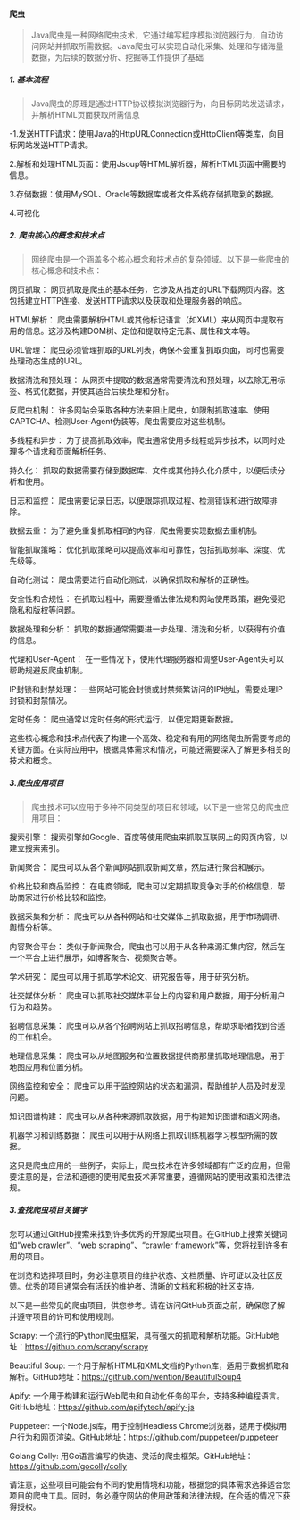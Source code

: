 #### 爬虫

> Java爬虫是一种网络爬虫技术，它通过编写程序模拟浏览器行为，自动访问网站并抓取所需数据。Java爬虫可以实现自动化采集、处理和存储海量数据，为后续的数据分析、挖掘等工作提供了基础



##### 1. 基本流程

> Java爬虫的原理是通过HTTP协议模拟浏览器行为，向目标网站发送请求，并解析HTML页面获取所需信息



-1.发送HTTP请求：使用Java的HttpURLConnection或HttpClient等类库，向目标网站发送HTTP请求。

2.解析和处理HTML页面：使用Jsoup等HTML解析器，解析HTML页面中需要的信息。

3.存储数据：使用MySQL、Oracle等数据库或者文件系统存储抓取到的数据。

4.可视化

##### 2. 爬虫核心的概念和技术点
> 网络爬虫是一个涵盖多个核心概念和技术点的复杂领域。以下是一些爬虫的核心概念和技术点：

网页抓取： 网页抓取是爬虫的基本任务，它涉及从指定的URL下载网页内容。这包括建立HTTP连接、发送HTTP请求以及获取和处理服务器的响应。

HTML解析： 爬虫需要解析HTML或其他标记语言（如XML）来从网页中提取有用的信息。这涉及构建DOM树、定位和提取特定元素、属性和文本等。

URL管理： 爬虫必须管理抓取的URL列表，确保不会重复抓取页面，同时也需要处理动态生成的URL。

数据清洗和预处理： 从网页中提取的数据通常需要清洗和预处理，以去除无用标签、格式化数据，并使其适合后续处理和分析。

反爬虫机制： 许多网站会采取各种方法来阻止爬虫，如限制抓取速率、使用CAPTCHA、检测User-Agent伪装等。爬虫需要应对这些机制。

多线程和异步： 为了提高抓取效率，爬虫通常使用多线程或异步技术，以同时处理多个请求和页面解析任务。

持久化： 抓取的数据需要存储到数据库、文件或其他持久化介质中，以便后续分析和使用。

日志和监控： 爬虫需要记录日志，以便跟踪抓取过程、检测错误和进行故障排除。

数据去重： 为了避免重复抓取相同的内容，爬虫需要实现数据去重机制。

智能抓取策略： 优化抓取策略可以提高效率和可靠性，包括抓取频率、深度、优先级等。

自动化测试： 爬虫需要进行自动化测试，以确保抓取和解析的正确性。

安全性和合规性： 在抓取过程中，需要遵循法律法规和网站使用政策，避免侵犯隐私和版权等问题。

数据处理和分析： 抓取的数据通常需要进一步处理、清洗和分析，以获得有价值的信息。

代理和User-Agent： 在一些情况下，使用代理服务器和调整User-Agent头可以帮助规避反爬虫机制。

IP封锁和封禁处理： 一些网站可能会封锁或封禁频繁访问的IP地址，需要处理IP封锁和封禁情况。

定时任务： 爬虫通常以定时任务的形式运行，以便定期更新数据。

这些核心概念和技术点代表了构建一个高效、稳定和有用的网络爬虫所需要考虑的关键方面。在实际应用中，根据具体需求和情况，可能还需要深入了解更多相关的技术和概念。


##### 3.爬虫应用项目
> 爬虫技术可以应用于多种不同类型的项目和领域，以下是一些常见的爬虫应用项目：

搜索引擎： 搜索引擎如Google、百度等使用爬虫来抓取互联网上的网页内容，以建立搜索索引。

新闻聚合： 爬虫可以从各个新闻网站抓取新闻文章，然后进行聚合和展示。

价格比较和商品监控： 在电商领域，爬虫可以定期抓取竞争对手的价格信息，帮助商家进行价格比较和监控。

数据采集和分析： 爬虫可以从各种网站和社交媒体上抓取数据，用于市场调研、舆情分析等。

内容聚合平台： 类似于新闻聚合，爬虫也可以用于从各种来源汇集内容，然后在一个平台上进行展示，如博客聚合、视频聚合等。

学术研究： 爬虫可以用于抓取学术论文、研究报告等，用于研究分析。

社交媒体分析： 爬虫可以抓取社交媒体平台上的内容和用户数据，用于分析用户行为和趋势。

招聘信息采集： 爬虫可以从各个招聘网站上抓取招聘信息，帮助求职者找到合适的工作机会。

地理信息采集： 爬虫可以从地图服务和位置数据提供商那里抓取地理信息，用于地图应用和位置分析。

网络监控和安全： 爬虫可以用于监控网站的状态和漏洞，帮助维护人员及时发现问题。

知识图谱构建： 爬虫可以从各种来源抓取数据，用于构建知识图谱和语义网络。

机器学习和训练数据： 爬虫可以用于从网络上抓取训练机器学习模型所需的数据。

这只是爬虫应用的一些例子，实际上，爬虫技术在许多领域都有广泛的应用，但需要注意的是，合法和道德的使用爬虫技术非常重要，遵循网站的使用政策和法律法规。

##### 3.查找爬虫项目关键字
您可以通过GitHub搜索来找到许多优秀的开源爬虫项目。在GitHub上搜索关键词如“web 
crawler”、“web scraping”、“crawler framework”等，您将找到许多有用的项目。

在浏览和选择项目时，务必注意项目的维护状态、文档质量、许可证以及社区反馈。优秀的项目通常会有活跃的维护者、清晰的文档和积极的社区支持。

以下是一些常见的爬虫项目，供您参考。请在访问GitHub页面之前，确保您了解并遵守项目的许可和使用规则。

Scrapy: 一个流行的Python爬虫框架，具有强大的抓取和解析功能。GitHub地址：https://github.com/scrapy/scrapy

Beautiful Soup: 一个用于解析HTML和XML文档的Python库，适用于数据抓取和解析。GitHub地址：https://github.com/wention/BeautifulSoup4

Apify: 一个用于构建和运行Web爬虫和自动化任务的平台，支持多种编程语言。GitHub地址：https://github.com/apifytech/apify-js

Puppeteer: 一个Node.js库，用于控制Headless Chrome浏览器，适用于模拟用户行为和网页渲染。GitHub地址：https://github.com/puppeteer/puppeteer

Golang Colly: 用Go语言编写的快速、灵活的爬虫框架。GitHub地址：https://github.com/gocolly/colly

请注意，这些项目可能会有不同的使用情境和功能，根据您的具体需求选择适合您项目的爬虫工具。同时，务必遵守网站的使用政策和法律法规，在合适的情况下获得授权。

